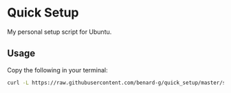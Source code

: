 # Quick Setup

My personal setup script for Ubuntu.

## Usage

Copy the following in your terminal:

```sh
curl -L https://raw.githubusercontent.com/benard-g/quick_setup/master/setup.sh | bash
```
